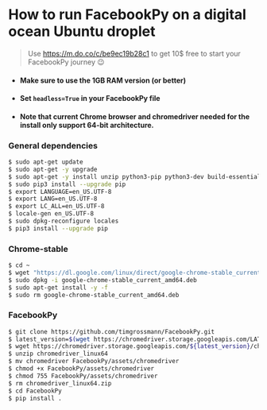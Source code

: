 # How to run FacebookPy on a digital ocean Ubuntu droplet
> Use https://m.do.co/c/be9ec19b28c1 to get 10$ free to start your FacebookPy journey :wink:

- #### Make sure to use the 1GB RAM version (or better)
- #### Set ```headless=True``` in your FacebookPy file
- #### Note that current Chrome browser and chromedriver needed for the install only support 64-bit architecture. 

### General dependencies

```sh
$ sudo apt-get update
$ sudo apt-get -y upgrade
$ sudo apt-get -y install unzip python3-pip python3-dev build-essential libssl-dev libffi-dev xvfb
$ sudo pip3 install --upgrade pip
$ export LANGUAGE=en_US.UTF-8
$ export LANG=en_US.UTF-8
$ export LC_ALL=en_US.UTF-8
$ locale-gen en_US.UTF-8
$ sudo dpkg-reconfigure locales
$ pip3 install --upgrade pip
```

### Chrome-stable

```sh
$ cd ~
$ wget "https://dl.google.com/linux/direct/google-chrome-stable_current_amd64.deb"
$ sudo dpkg -i google-chrome-stable_current_amd64.deb
$ sudo apt-get install -y -f
$ sudo rm google-chrome-stable_current_amd64.deb
```

### FacebookPy

```bash
$ git clone https://github.com/timgrossmann/FacebookPy.git
$ latest_version=$(wget https://chromedriver.storage.googleapis.com/LATEST_RELEASE -O -)
$ wget https://chromedriver.storage.googleapis.com/${latest_version}/chromedriver_linux64.zip
$ unzip chromedriver_linux64
$ mv chromedriver FacebookPy/assets/chromedriver
$ chmod +x FacebookPy/assets/chromedriver
$ chmod 755 FacebookPy/assets/chromedriver
$ rm chromedriver_linux64.zip
$ cd FacebookPy
$ pip install .
```
